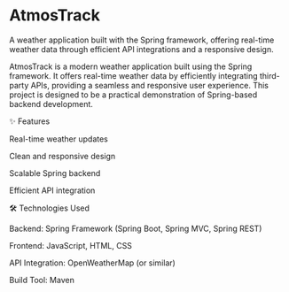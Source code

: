 # AtmosTrack
A weather application built with the Spring framework, offering real-time weather data through efficient API integrations and a responsive design.

AtmosTrack is a modern weather application built using the Spring framework. It offers real-time weather data by efficiently integrating third-party APIs, providing a seamless and responsive user experience. This project is designed to be a practical demonstration of Spring-based backend development.

✨ Features

Real-time weather updates

Clean and responsive design

Scalable Spring backend

Efficient API integration

🛠️ Technologies Used

Backend: Spring Framework (Spring Boot, Spring MVC, Spring REST)

Frontend: JavaScript, HTML, CSS

API Integration: OpenWeatherMap (or similar)

Build Tool: Maven
